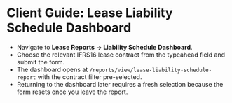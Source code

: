 # Client Guide: Lease Liability Schedule Dashboard

* Navigate to **Lease Reports → Liability Schedule Dashboard**.
* Choose the relevant IFRS16 lease contract from the typeahead field and submit
  the form.
* The dashboard opens at `/reports/view/lease-liability-schedule-report` with
  the contract filter pre-selected.
* Returning to the dashboard later requires a fresh selection because the form
  resets once you leave the report.
